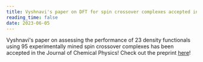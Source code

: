 ```yaml
---
title: Vyshnavi's paper on DFT for spin crossover complexes accepted in JCP 
reading_time: false
date: 2023-06-05
---
```


Vyshnavi's paper on assessing the performance of 23 density functionals using 95 experimentally mined spin crossover complexes has been accepted in the Journal of Chemical Physics!  Check out the preprint [here](https://chemrxiv.org/engage/chemrxiv/article-details/6455032e27fccdb3ea88e0c0)!

<!--more-->
